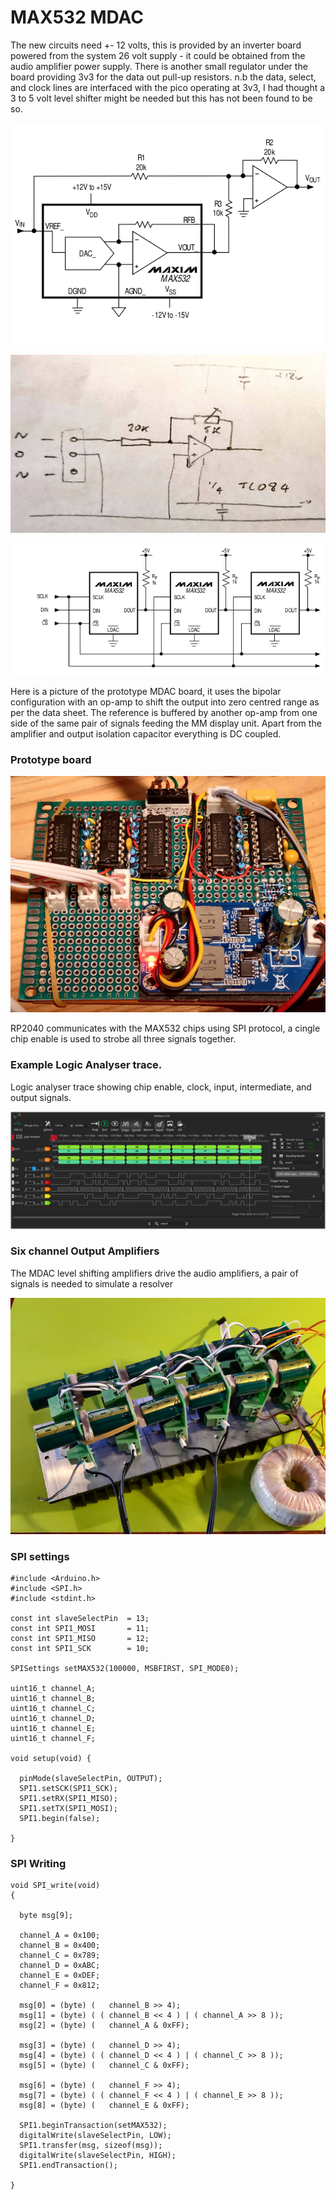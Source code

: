 # MAX532 MDAC

The new circuits need +- 12 volts, this is provided by an inverter board powered from the system 26 volt supply - it could be obtained from the audio amplifier power supply. There is another small regulator under the board providing 3v3 for the data out pull-up resistors. n.b the data, select, and clock lines are interfaced with the pico operating at 3v3, I had thought a 3 to 5 volt level shifter might be needed but this has not been found to be so.


![MAX532 Bipolar Operation](../images/MAX532BipolarOperation.png)

![MAX532 Reference Buffer](../images/MAX532ReferenceBuffer.jpg)

![MAX532 Daisy Chain](../images/MAX532DaisyChain.png)

Here is a picture of the prototype MDAC board, it uses the bipolar configuration with an op-amp to shift the output into zero centred range as per the data sheet. The reference is buffered by another op-amp from one side of the same pair of signals feeding the MM display unit. Apart from the amplifier and output isolation capacitor everything is DC coupled.

### Prototype board

![WoVO8jZVJFkNUcRo](../images/WoVO8jZVJFkNUcRo.png)

RP2040 communicates with the MAX532 chips using SPI protocol, a cingle chip enable is used to strobe all three signals together.

### Example Logic Analyser trace.

Logic analyser trace showing chip enable, clock, input, intermediate, and output signals.

![MX3aqjlUMAeUUY2H](../images/MX3aqjlUMAeUUY2H.png)

### Six channel Output Amplifiers

The MDAC level shifting amplifiers drive the audio amplifiers, a pair of signals is needed to simulate a resolver

![OyH3q0k1a7W0Y7W8](../images/OyH3q0k1a7W0Y7W8.png)

### SPI settings

```
#include <Arduino.h>
#include <SPI.h>
#include <stdint.h>

const int slaveSelectPin  = 13;
const int SPI1_MOSI       = 11;
const int SPI1_MISO       = 12;
const int SPI1_SCK        = 10;

SPISettings setMAX532(100000, MSBFIRST, SPI_MODE0);

uint16_t channel_A;
uint16_t channel_B;
uint16_t channel_C;
uint16_t channel_D;
uint16_t channel_E;
uint16_t channel_F;

void setup(void) {

  pinMode(slaveSelectPin, OUTPUT);
  SPI1.setSCK(SPI1_SCK);
  SPI1.setRX(SPI1_MISO);
  SPI1.setTX(SPI1_MOSI);
  SPI1.begin(false);

}
```

### SPI Writing

```
void SPI_write(void) 
{

  byte msg[9];

  channel_A = 0x100;
  channel_B = 0x400;
  channel_C = 0x789;
  channel_D = 0xABC;
  channel_E = 0xDEF;
  channel_F = 0x812;

  msg[0] = (byte) (   channel_B >> 4);
  msg[1] = (byte) ( ( channel_B << 4 ) | ( channel_A >> 8 ));
  msg[2] = (byte) (   channel_A & 0xFF);

  msg[3] = (byte) (   channel_D >> 4);
  msg[4] = (byte) ( ( channel_D << 4 ) | ( channel_C >> 8 ));
  msg[5] = (byte) (   channel_C & 0xFF);

  msg[6] = (byte) (   channel_F >> 4);
  msg[7] = (byte) ( ( channel_F << 4 ) | ( channel_E >> 8 ));
  msg[8] = (byte) (   channel_E & 0xFF);

  SPI1.beginTransaction(setMAX532);
  digitalWrite(slaveSelectPin, LOW);
  SPI1.transfer(msg, sizeof(msg));
  digitalWrite(slaveSelectPin, HIGH);
  SPI1.endTransaction();

}
```

